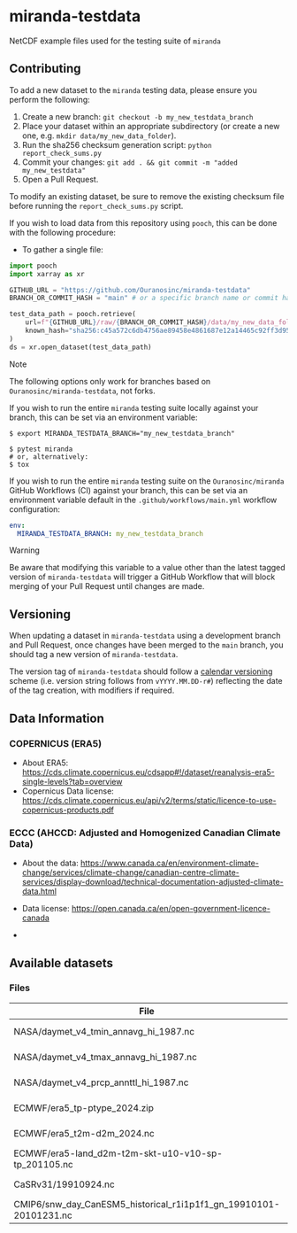 # miranda-testdata
NetCDF example files used for the testing suite of `miranda`

## Contributing
To add a new dataset to the `miranda` testing data, please ensure you perform the following:

1. Create a new branch: `git checkout -b my_new_testdata_branch`
2. Place your dataset within an appropriate subdirectory (or create a new one, e.g. `mkdir data/my_new_data_folder`).
3. Run the sha256 checksum generation script: `python report_check_sums.py`
4. Commit your changes: `git add . && git commit -m "added my_new_testdata"`
5. Open a Pull Request.

To modify an existing dataset, be sure to remove the existing checksum file before running the `report_check_sums.py` script.

If you wish to load data from this repository using `pooch`, this can be done with the following procedure:

* To gather a single file:
```python
import pooch
import xarray as xr

GITHUB_URL = "https://github.com/Ouranosinc/miranda-testdata"
BRANCH_OR_COMMIT_HASH = "main" # or a specific branch name or commit hash

test_data_path = pooch.retrieve(
    url=f"{GITHUB_URL}/raw/{BRANCH_OR_COMMIT_HASH}/data/my_new_data_folder/my_test_file.nc",
    known_hash="sha256:c45a572c6db4756ae89458e4861687e12a14465c92ff3d95b5634f773de93a34",
)
ds = xr.open_dataset(test_data_path)
```

> [!NOTE]
> The following options only work for branches based on `Ouranosinc/miranda-testdata`, not forks.

If you wish to run the entire `miranda` testing suite locally against your branch, this can be set via an environment variable:
```shell
$ export MIRANDA_TESTDATA_BRANCH="my_new_testdata_branch"

$ pytest miranda
# or, alternatively:
$ tox
```

If you wish to run the entire `miranda` testing suite on the `Ouranosinc/miranda` GitHub Workflows (CI) against your branch,
this can be set via an environment variable default in the `.github/workflows/main.yml` workflow configuration:
```yaml
env:
  MIRANDA_TESTDATA_BRANCH: my_new_testdata_branch
```

> [!WARNING]
> Be aware that modifying this variable to a value other than the latest tagged version of `miranda-testdata`
> will trigger a GitHub Workflow that will block merging of your Pull Request until changes are made.

## Versioning
When updating a dataset in `miranda-testdata` using a development branch and Pull Request,
once changes have been merged to the `main` branch, you should tag a new version of `miranda-testdata`. 

The version tag of `miranda-testdata` should follow a [calendar versioning](https://calver.org/) scheme
(i.e. version string follows from `vYYYY.MM.DD-r#`) reflecting the date of the tag creation, with modifiers if required.

## Data Information

### COPERNICUS (ERA5)

* About ERA5: https://cds.climate.copernicus.eu/cdsapp#!/dataset/reanalysis-era5-single-levels?tab=overview
* Copernicus Data license: https://cds.climate.copernicus.eu/api/v2/terms/static/licence-to-use-copernicus-products.pdf

### ECCC (AHCCD: Adjusted and Homogenized Canadian Climate Data)

* About the data: https://www.canada.ca/en/environment-climate-change/services/climate-change/canadian-centre-climate-services/display-download/technical-documentation-adjusted-climate-data.html
* Data license: https://open.canada.ca/en/open-government-licence-canada

* [//]: # (Code below this line is autogenerated by `report_check_sums.py`)
## Available datasets
### Files

| File | Size | Checksum |
| ---- | ---- | -------- |
| NASA/daymet_v4_tmin_annavg_hi_1987.nc | 1.0 MiB | sha256:1c81c025847e4ca6ec04414ab39f15cff3bfe946dbeff6678c36f906ae38c0d7 |
| NASA/daymet_v4_tmax_annavg_hi_1987.nc | 1.0 MiB | sha256:2cddc075dd3f660220a5e6dec1cd7ea625bf1e258fe978303d69945d553ce0cc |
| NASA/daymet_v4_prcp_annttl_hi_1987.nc | 1.0 MiB | sha256:255ea804907770f2784f06939072caed42733c5a1f79d3d29f3dd0963c9cef78 |
| ECMWF/era5_tp-ptype_2024.zip | 1.3 MiB | sha256:beb62aaeaba06f25ef6beea91d3ea637018192cdc42c535a3810456ca55bd312 |
| ECMWF/era5_t2m-d2m_2024.nc | 1.2 MiB | sha256:b93251a8bce720bd08d9a812c9a27678c49381c0635888cb8249f581255301d9 |
| ECMWF/era5-land_d2m-t2m-skt-u10-v10-sp-tp_201105.nc | 301.6 kiB | sha256:baf10465ac70cabd9463bce3b7941d5111a030ef69d9505dfd826aedea2cd1ac |
| CaSRv31/19910924.nc | 729.0 kiB | sha256:f4d501dcab4cfa79da2226d245e10c61ad87c4f6387fd9dd7d72fadb01221516 |
| CMIP6/snw_day_CanESM5_historical_r1i1p1f1_gn_19910101-20101231.nc | 491.1 kiB | sha256:05263d68f5c7325439a170990731fcb90d1103a6c5e4f0c0fd1d3a44b92e88e0 |
